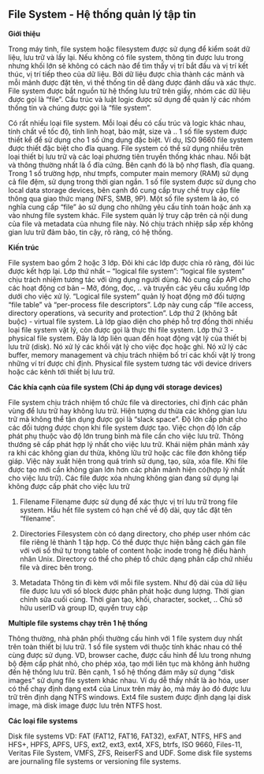 ## **File System  - Hệ thống quản lý tập tin** ##
**Giới thiệu**

Trong máy tình, file system hoặc filesystem được sử dụng để kiểm soát dữ liệu, lưu trữ và lấy lại. Nếu không có file system, thông tin được lưu trong nhưng khối lớn sẽ không có cách nào để tìm thấy vị trí bắt đầu và vị trí kết thúc, vị trí tiếp theo của dữ liệu. Bởi dữ liệu được chia thành các mảnh và mỗi mảnh được đặt tên, vì thế thống tin dễ dàng được đánh dấu và xác thực. File system được bắt nguồn từ hệ thống lưu trữ trên giấy, nhóm các dữ liệu được gọi là “file”. Cấu trúc và luật logic được sử dụng để quản lý các nhóm thống tin và chúng được gọi là “file system”.

Có rất nhiều loại file system. Mỗi loại đều có cấu trúc và logic khác nhau, tính chất về tốc độ, tính linh hoạt, bảo mật, size và .. 1 số file system được thiết kể để sử dụng cho 1 số ứng dụng đặc biệt. Ví dụ, ISO 9660 file system được thiết đặc biệt cho đĩa quang.
File system có thể sử dụng nhiều trên loại thiết bị lưu trữ và các loại phương tiên truyền thống khác nhau. Nổi bật và thông thường nhất là ổ đĩa cứng. Bên cạnh đó là bộ nhợ flash, đĩa quang. Trong 1 số trường hợp, như tmpfs, computer main memory (RAM) sử dụng cả file đệm, sử dụng trong thời gian ngắn.
1 số file system được sử dụng cho local data storage devices, bên cạnh đó cung cấp truy chế truy cập file thông qua giao thức mạng (NFS, SMB, 9P). Một số file system là ảo, có nghĩa cung cấp “file” ảo sử dụng cho những yêu cấu tính toán hoặc ánh xạ vào nhưng file system khác. File system quản lý truy cập trên cả nội dung của file và metadata của nhưng file này. Nó chịu trách nhiệp sắp xếp không gian lưu trữ đảm bảo, tin cậy, rõ ràng, có hệ thống.

**Kiến trúc**

File system bao gồm 2 hoặc 3 lớp. Đôi khi các lớp được chia rõ ràng, đôi lúc được kết hợp lại.
Lớp thứ nhất – “logical file system”:
“logical file system” chịu trách nhiệm tương tác với ứng dụng người dùng. Nó cung cấp API cho các hoạt động cơ bản – Mở, đóng, đọc, .. và truyền các yêu cầu xuống lớp dưới cho việc xử lý. “Logical file system” quản lý hoạt động mở đối tượng “file table” và “per-process file descriptors”. Lớp này cung cấp “file access, directory operations, và security and protection”.
Lớp thứ 2 (không bắt buộc) - virtual file system.
Là lớp giao diện cho phép hỗ trợ đồng thời nhiều loại file system vật lý, còn được gọi là thực thi file system.
Lớp thứ 3 - physical file system.
Đây là lớp liên quan đến hoạt động vật lý của thiết bị lưu trữ (disk). Nó xử lý các khối vật lý cho việc đọc hoặc ghi. Nó xử lý các buffer, memory management và chịu trách nhiệm bố trí các khối vật lý trong những ví trí được chỉ định. Physical file system tương tác với device drivers hoặc các kênh tới thiết bị lưu trữ.

**Các khía cạnh của file system (Chỉ áp dụng với storage devices)**

File system chịu trách nhiệm tổ chức file và directories, chỉ định các phân vùng để lưu trữ hay không lưu trữ. Hiện tượng dư thừa các không gian lưu trữ mà không thể tận dụng được gọi là “slack space”. Độ lớn cấp phát cho các đối tượng được chọn khi file system được tạo. Việc chọn độ lớn cấp phát phụ thuộc vào độ lớn trung bình mà file cần cho việc lưu trữ. Thông thướng sẽ cấp phát hợp lý nhất cho việc lưu trữ.
Khái niệm phân mảnh xảy ra khi các không gian dư thừa, không lữu trữ hoặc các file đơn không tiếp giáp. Việc này xuất hiện trong quá trình sử dụng, tạo, sửa, xóa file. Khi file được tạo mới cần không gian lớn hơn các phân mảnh hiện có(hợp lý nhất cho việc lưu trữ). Các file được xóa nhưng không gian đang sử dụng lại không được cấp phát cho việc lưu trữ


 1. Filename
Filename được sử dụng để xác thực vị trí lưu trữ trong file system. Hầu hết file system có hạn chế về độ dài, quy tắc đặt tên “filename”.

 2. Directories
Filesystem còn có dạng directory, cho phép user nhóm các file riêng lẻ thành 1 tập hợp. Có thể được thực hiện bằng cách gán file với với số thứ tự trong table of content hoặc inode trong hệ điều hành nhân Unix. Directory có thể cho phép tổ chức dạng phân cấp chứ nhiều file và direc bên trong.

 3. Metadata
Thông tin đi kèm với mỗi file system. Như độ dài của dữ liệu file được lưu với số block được phân phát hoặc dung lượng. Thời gian chỉnh sửa cuối cùng. Thời gian tạo, khối, character, socket, .. Chủ sở hữu userID và group ID, quyển truy cập

**Multiple file systems chạy trên 1 hệ thống**

Thông thường, nhà phân phối thường cấu hình với 1 file system duy nhất trên toàn thiết bị lưu trữ. 1 số file system với thuộc tính khác nhau có thể cùng được sử dụng. VD, browser cache, được cấu hình để lưu trong nhưng bộ đệm cấp phát nhỏ, cho phép xóa, tạo mới liên tục mà không ảnh hưởng đến hệ thống lưu trữ.
Bên cạnh, 1 số hệ thống đám mây sử dụng "disk images" sử dụng file system khác nhau. Ví dụ dễ thấy nhất là ảo hóa, user có thể chạy định dạng ext4 của Linux trên máy ảo, mà máy ảo đó được lưu trữ trên định dạng NTFS windows. Ext4 file sustem được định dạng lại disk image, mà disk image được lưu trên NTFS host.

**Các loại file systems**

Disk file systems
VD: FAT (FAT12, FAT16, FAT32), exFAT, NTFS, HFS and HFS+, HPFS, APFS, UFS, ext2, ext3, ext4, XFS, btrfs, ISO 9660, Files-11, Veritas File System, VMFS, ZFS, ReiserFS and UDF. Some disk file systems are journaling file systems or versioning file systems.
